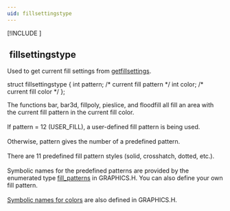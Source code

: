 ```yaml
---
uid: fillsettingstype
---
```

[!INCLUDE [](graphics_header.md)]
## &nbsp;fillsettingstype

Used to get current fill settings from [getfillsettings](getfillsettings.md).<br>

<div class="data">
  struct fillsettingstype {
    int  pattern;     /* current fill pattern */
    int  color;       /* current fill color */
  };
<br></div>

The functions bar, bar3d, fillpoly, pieslice, and floodfill all fill an area with the current fill pattern in the current fill color.<br><br>
If pattern = 12 (USER_FILL), a user-defined fill pattern is being used.<br><br>
Otherwise, pattern gives the number of a predefined pattern.<br><br>
There are 11 predefined fill pattern styles (solid, crosshatch, dotted, etc.).<br><br>
Symbolic names for the predefined patterns are provided by the enumerated type [fill_patterns](fill_patterns.md) in GRAPHICS.H. You can also define your own fill pattern.<br><br>
[Symbolic names for colors](COLORS.md) are also defined in GRAPHICS.H.<br>

<br>